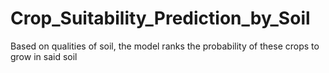 # Crop_Suitability_Prediction_by_Soil
Based on qualities of soil, the model ranks the probability of these crops to grow in said soil

